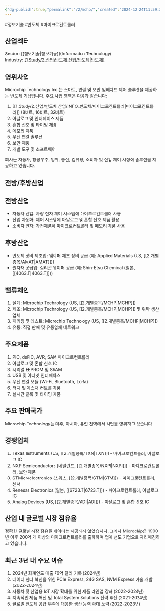 ```yaml
---
{"dg-publish":true,"permalink":"/2/mchp/","created":"2024-12-24T11:59:32.066+09:00","updated":"2025-06-03T20:06:00.049+09:00"}
---
```


#정보기술 #반도체 #마이크로컨트롤러

## 산업섹터

Sector: [[정보기술\|정보기술]](Information Technology)  
Industry: [[1.Study/2.산업/반도체 산업/반도체\|반도체]](Semiconductors)

## 영위사업

Microchip Technology Inc.는 스마트, 연결 및 보안 임베디드 제어 솔루션을 제공하는 반도체 기업입니다. 주요 사업 영역은 다음과 같습니다:

1. [[1.Study/2.산업/반도체 산업/INFO_반도체/마이크로컨트롤러\|마이크로컨트롤러]] (8비트, 16비트, 32비트)
2. 아날로그 및 인터페이스 제품
3. 혼합 신호 및 타이밍 제품
4. 메모리 제품
5. 무선 연결 솔루션
6. 보안 제품
7. 개발 도구 및 소프트웨어

회사는 자동차, 항공우주, 방위, 통신, 컴퓨팅, 소비자 및 산업 제어 시장에 솔루션을 제공하고 있습니다.

## 전방/후방산업

## 전방산업

- 자동차 산업: 차량 전자 제어 시스템에 마이크로컨트롤러 사용
- 산업 자동화: 제어 시스템에 아날로그 및 혼합 신호 제품 활용
- 소비자 전자: 가전제품에 마이크로컨트롤러 및 메모리 제품 사용

## 후방산업

- 반도체 장비 제조업: 웨이퍼 제조 장비 공급 (예: Applied Materials (US, [[2.개별종목/AMAT\|AMAT]]))
- 원자재 공급업: 실리콘 웨이퍼 공급 (예: Shin-Etsu Chemical (일본, [[4063.T\|4063.T]]))

## 밸류체인

1. 설계: Microchip Technology (US, [[2.개별종목/MCHP\|MCHP]])
2. 제조: Microchip Technology (US, [[2.개별종목/MCHP\|MCHP]]) 및 위탁 생산업체
3. 패키징 및 테스트: Microchip Technology (US, [[2.개별종목/MCHP\|MCHP]])
4. 유통: 직접 판매 및 유통업체 네트워크

## 주요제품

1. PIC, dsPIC, AVR, SAM 마이크로컨트롤러
2. 아날로그 및 혼합 신호 IC
3. 시리얼 EEPROM 및 SRAM
4. USB 및 이더넷 인터페이스
5. 무선 연결 모듈 (Wi-Fi, Bluetooth, LoRa)
6. 터치 및 제스처 컨트롤 제품
7. 실시간 클록 및 타이밍 제품

## 주요 판매국가

Microchip Technology는 미주, 아시아, 유럽 전역에서 사업을 영위하고 있습니다.

## 경쟁업체

1. Texas Instruments (US, [[2.개별종목/TXN\|TXN]]) - 마이크로컨트롤러, 아날로그 IC
2. NXP Semiconductors (네덜란드, [[2.개별종목/NXPI\|NXPI]]) - 마이크로컨트롤러, 보안 제품
3. STMicroelectronics (스위스, [[2.개별종목/STM\|STM]]) - 마이크로컨트롤러, 센서
4. Renesas Electronics (일본, [[6723.T\|6723.T]]) - 마이크로컨트롤러, 아날로그 IC
5. Analog Devices (US, [[2.개별종목/ADI\|ADI]]) - 아날로그 및 혼합 신호 IC

## 산업 내 글로벌 시장 점유율

정확한 글로벌 시장 점유율 데이터는 제공되지 않았습니다. 그러나 Microchip은 1990년 이후 200억 개 이상의 마이크로컨트롤러를 출하하며 업계 선도 기업으로 자리매김하고 있습니다.

## 최근 3년 내 주요 이슈

1. 2024년 회계연도 매출 76억 달러 기록 (2024년)
2. 데이터 센터 혁신을 위한 PCIe Express, 24G SAS, NVM Express 기술 개발 (2022-2024년)
3. 자동차 및 산업용 IoT 시장 확대를 위한 제품 라인업 강화 (2022-2024년)
4. 지속적인 제품 혁신 및 Total System Solutions 전략 추진 (2021-2024년)
5. 글로벌 반도체 공급 부족에 대응한 생산 능력 확대 노력 (2022-2023년)